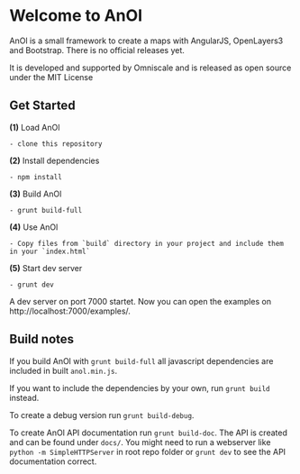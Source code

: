 Welcome to AnOl
===============

AnOl is a small framework to create a maps with AngularJS, OpenLayers3 and Bootstrap. There is no official releases yet.

It is developed and supported by Omniscale and is released as open source under the MIT License

Get Started
-----------

**(1)** Load AnOl

    - clone this repository

**(2)** Install dependencies

    - npm install

**(3)** Build AnOl

    - grunt build-full

**(4)** Use AnOl

    - Copy files from `build` directory in your project and include them in your `index.html`

**(5)** Start dev server

	- grunt dev

A dev server on port 7000 startet. Now you can open the examples on http://localhost:7000/examples/.

Build notes
------------

If you build AnOl with `grunt build-full` all javascript dependencies are included in built `anol.min.js`.

If you want to include the dependencies by your own, run `grunt build` instead.

To create a debug version run `grunt build-debug`.

To create AnOl API documentation run `grunt build-doc`. The API is created and can be found under `docs/`.
You might need to run a webserver like `python -m SimpleHTTPServer` in root repo folder or `grunt dev` to see the API documentation correct.